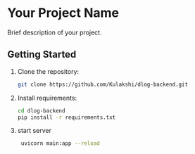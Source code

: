 # Your Project Name

Brief description of your project.

## Getting Started

1. Clone the repository:

   ```bash
   git clone https://github.com/Kulakshi/dlog-backend.git

2. Install requirements:

   ```bash
   cd dlog-backend
   pip install -r requirements.txt
   
3. start server

   ```bash
    uvicorn main:app --reload